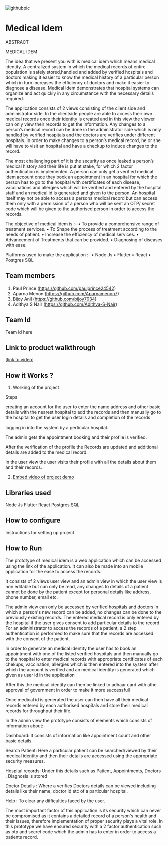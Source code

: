 ![githubpic](https://user-images.githubusercontent.com/126552313/221784874-670cd550-8440-4f18-bc5e-44257752c230.png)

# Medical Idem

ABSTRACT

MEDICAL IDEM

The idea that we present you with is medical idem which means medical identity. A centralized system in which the medical records of entire population is safely stored,handled and added by verified hospitals and doctors making it easier to know the medical history of a particular person which in turn increases the efficiency of doctors and make it easier to diagnose  a disease. Medical idem demonstrates that hospital systems can organize and act quickly in any circumstance with the necessary details required. 

The application consists of 2 views consisting of the  client side and administrator side. In the clientside people are able to access their own medical records once their identity is created and in this view the viewer can only view their records to get the information. Any changes to a person’s medical record can be done in the administrator side which is only handled by verified hospitals and the doctors are verifies under different hospitals. In order to make changes to a person’s medical record, he or she will have to visit an hospital and have a checkup to induce changes to the record.

The most challenging part of it is the security as once leaked a person’s medical history and their life is put at stake, for which 2 factor authentication is implemented. A person can only get a verified medical idem account once they book an appointment in an hospital for which the person has to go to the hospital with certificates of each disease, vaccinations and allergies which will be verified and entered by the hospital staff and an medical id is generated and given to the person. An hospital itself may not be able to access a persons medical record but can access them only with a permission of a person who will be sent an OTP/ secret code which will be given to the authorised person in order  to access the records.

The objective of medical idem is  :-
•	To provide a comprehensive range of treatment services.
•	To Shape the process of treatment according to the needs of patient. 
•	Increase the efficiency of medical services.
•	Advancement of Treatments that can be provided.
•	Diagnosing of diseases with ease.

 Platforms used to make the application   :-
•	Node Js
•	Flutter
•	React 
•	Postgres SQL


## Team members
1. Paul Prince (https://github.com/paulprince24542)
2. Aparna Menon (https://github.com/Aparnamenon7)
3. Bijoy Anil  (https://github.com/bijoy7034)
4. Adithya S Nair (https://github.com/Adithya-S-Nair)
## Team Id
Team id here
## Link to product walkthrough
[[link to video]](https://drive.google.com/file/d/15vscj_UG0zmZNnn_7aNe7BuJBDFU-iEC/view?usp=share_link)
## How it Works ?
1. Working of the project 

Steps

creating an account for the user to enter the name address and other basic details with the nearest hospital to add the records and then manually go to the hospital to get the user login details and completion of the records

logging in into the system by a perticular hospital. 

The admin gets the appointment booking and their profile is verified.

After the verification of the profile the Records are updated and additional details are added to the medical record.

In the user view the user visits their profile with all the details about them and their records.

2. [Embed video of project demo](https://drive.google.com/file/d/15vscj_UG0zmZNnn_7aNe7BuJBDFU-iEC/view?usp=share_link)
## Libraries used
Node Js
Flutter
React
Postgres SQL
## How to configure
Instructions for setting up project
## How to Run
The prototype of medical idem is a web application which can be accessed using the link of the application. It can also be made into an mobile application for the ease to access the records.

It consists of 2 views user view and an admin view in which the user view is non editable but can only be read, any changes to details of a patient cannot be done by the patient except for personal details like address, phone number, email etc. 

The admin view can only be accessed by verified hospitals and doctors in which a person's new record can be added, no changes can be done to the previously existing records. The entered medical record is only entered by the hospital if the user gives consent to add particular details to the record. For an administrator to access the records of a patient, a 2 step authentication is performed to make sure that the records are accessed with the consent of the patient.

In order to generate an medical identity the user has to book an appointment with one of the listed verified hospitals and then manually go to the hospital to enter medical records with appropriate certificates of each chekups, vaccination, allergies which is then entered into the system after which the account is verified and an medical identity is generated which given as user id in the application

After this the medical identity can then be linked to adhaar card with athe approval of government in order to make it more successfull

Once medical id is generated the user can then have all their medical records entered by each authorised hospitals and store their medical records for throughput their life.

In the admin view the prototype consists of elements  which consists of information about:-

Dashboard: It consists of information like appointment count and other basic details.

Search Patient: Here a particular patient can be searched/viewed by their medical identity and then their details are accessed using the appropriate security measures.

Hospital records: Under this details such as Patient, Appointments, Doctors , Diagnosis is stored

Doctor Details : Where a verifies Doctors details can be viewed including details like their name, doctor id etc of a particular hospital.

Help : To clear any difficulties faced by the user.

The most important factor of this application is its security which can never be compromised as it contains a detailed record of a person's health and their issues, therefore implementation of proper security plays a vital role. In this prototype we have ensured security with a 2 factor authentication such as otp and secret code which the admin has to enter in order to access a patients record. 


